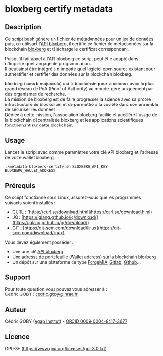 # bloxberg certify metadata

## Description

Ce script bash génère un fichier de métadonnées pour un jeu de données puis, en utilisant l'[API bloxberg](https://certify.bloxberg.org/docs), il certifie ce fichier de métadonnées sur la blockchain [bloxberg](https://bloxberg.org/) et télécharge le certificat correspondant.

Puisqu'il fait appel à l'API bloxberg ce script peut être adapté dans n'importe quel langage de programmation.<br>
Il peut ainsi être intégré à n'importe quel logiciel open source existant pour authentifier et certifier des données sur la blockchain bloxberg.

bloxberg (sans b majuscule) est la blockchain pour la science avec le plus grand réseau de PoA (Proof of Authority) au monde, géré uniquement par des organismes de recherche.<br>
La mission de bloxberg est de faire progresser la science avec sa propre infrastructure de blockchain et de permettre à la société dans son ensemble de sécuriser les données.<br>
Dédiée à cette mission, l'association bloxberg facilite et accélère l'usage de la blockchain décentralisée bloxberg et les applications scientifiques fonctionnant sur cette blockchain.

## Usage

Lancez le script avec comme paramètres votre clé API bloxberg et l'adresse de votre wallet bloxberg.

`./metadata-bloxberg-certify.sh BLOXBERG_API_KEY BLOXBERG_WALLET_ADDRESS`

## Prérequis

Ce script fonctionne sous Linux, assurez-vous que les programmes suivants soient installés :

- CURL : [https://curl.se/download.html](https://curl.se/download.html)
- JQ : [https://jqlang.github.io/jq/download/](https://jqlang.github.io/jq/download/)
- GIT : [https://git-scm.com/download/linux](https://git-scm.com/download/linux)

Vous devez également posséder :

- Une une clé [API bloxberg](https://certify.bloxberg.org/docs)
- Une [adresse de portefeuille](https://blockexplorer.bloxberg.org/address/0xC604ffa8adE14dc9A22B6B19bdFC07E489156E53/transactions) (Wallet address) sur la blockchain bloxberg
- Un dépôt sur une plateforme de type [ForgeMIA](https://forgemia.inra.fr/), [Gitlab](https://gitlab.com/), [Github](https://github.com/)...

## Support

Pour toute question vous pouvez vous adresser à :<br>
Cédric GOBY : [cedric.goby@inrae.fr](mailto:cedric.goby@inrae.fr)

## Auteur

Cédric GOBY ([Agap Institut](https://umr-agap.cirad.fr/)) - [ORCID 0009-0004-8417-3677](https://orcid.org/0009-0004-8417-3677)

## Licence

GPL-3+ (https://www.gnu.org/licenses/gpl-3.0.txt)


